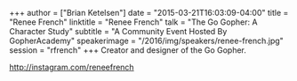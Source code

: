 +++
author = ["Brian Ketelsen"]
date = "2015-03-21T16:03:09-04:00"
title = "Renee French"
linktitle = "Renee French"
talk = "The Go Gopher: A Character Study"
subtitle = "A Community Event Hosted By GopherAcademy"
speakerimage = "/2016/img/speakers/renee-french.jpg"
session = "rfrench"
+++
Creator and designer of the Go Gopher.

http://instagram.com/reneefrench
